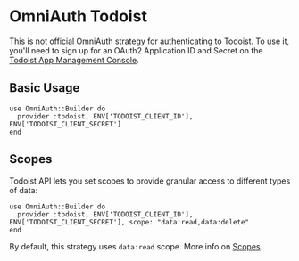 # OmniAuth Todoist

This is not official OmniAuth strategy for authenticating to Todoist. To
use it, you'll need to sign up for an OAuth2 Application ID and Secret
on the [Todoist App Management Console](https://todoist.com/app_console).

## Basic Usage

    use OmniAuth::Builder do
      provider :todoist, ENV['TODOIST_CLIENT_ID'], ENV['TODOIST_CLIENT_SECRET']
    end

## Scopes

Todoist API lets you set scopes to provide granular access to different types of data:

    use OmniAuth::Builder do
      provider :todoist, ENV['TODOIST_CLIENT_ID'], ENV['TODOIST_CLIENT_SECRET'], scope: "data:read,data:delete"
    end

By default, this strategy uses `data:read` scope. More info on [Scopes](https://developer.todoist.com/?shell#oauth).
